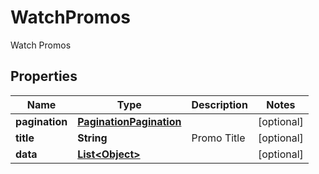 

# WatchPromos

Watch Promos

## Properties

| Name | Type | Description | Notes |
|------------ | ------------- | ------------- | -------------|
|**pagination** | [**PaginationPagination**](PaginationPagination.md) |  |  [optional] |
|**title** | **String** | Promo Title |  [optional] |
|**data** | [**List&lt;Object&gt;**](Object.md) |  |  [optional] |



